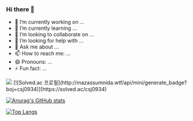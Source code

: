### Hi there 👋

- 🔭 I’m currently working on ...
- 🌱 I’m currently learning ...
- 👯 I’m looking to collaborate on ...
- 🤔 I’m looking for help with ...
- 💬 Ask me about ...
- 📫 How to reach me: ...
- 😄 Pronouns: ...
- ⚡ Fun fact: ...
<img src="https://img.shields.io/badge/Android-3DDC84?style=flat-square&logo=Android&logoColor=white"/>
[![Solved.ac
프로필](http://mazassumnida.wtf/api/mini/generate_badge?boj=csj0934)](https://solved.ac/csj0934)

[![Anurag's GitHub stats](https://github-readme-stats.vercel.app/api?username=daisyHyeseul)](https://github.com/anuraghazra/github-readme-stats)


[![Top Langs](https://github-readme-stats.vercel.app/api/top-langs/?username=daisyHyeseul&layout=compact)](https://github.com/anuraghazra/github-readme-stats)
